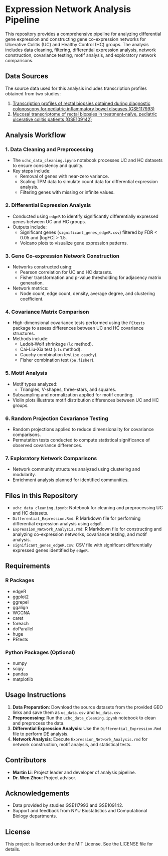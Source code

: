 
# Expression Network Analysis Pipeline

This repository provides a comprehensive pipeline for analyzing differential gene expression and constructing gene co-expression networks for Ulcerative Colitis (UC) and Healthy Control (HC) groups. The analysis includes data cleaning, filtering, differential expression analysis, network construction, covariance testing, motif analysis, and exploratory network comparisons.

## Data Sources

The source data used for this analysis includes transcription profiles obtained from two studies:
1. [Transcription profiles of rectal biopsies obtained during diagnostic colonoscopy for pediatric inflammatory bowel diseases (GSE117993)](https://www.ncbi.nlm.nih.gov/geo/query/acc.cgi?acc=GSE117993)
2. [Mucosal transcriptome of rectal biopsies in treatment-naïve, pediatric ulcerative colitis patients (GSE109142)](https://www.ncbi.nlm.nih.gov/geo/query/acc.cgi?acc=GSE109142)

## Analysis Workflow

### 1. Data Cleaning and Preprocessing
- The `uchc_data_cleaning.ipynb` notebook processes UC and HC datasets to ensure consistency and quality.
- Key steps include:
  - Removal of genes with near-zero variance.
  - Scaling TPM data to simulate count data for differential expression analysis.
  - Filtering genes with missing or infinite values.

### 2. Differential Expression Analysis
- Conducted using `edgeR` to identify significantly differentially expressed genes between UC and HC groups.
- Outputs include:
  - Significant genes (`significant_genes_edgeR.csv`) filtered by FDR < 0.05 and |logFC| > 1.5.
  - Volcano plots to visualize gene expression patterns.

### 3. Gene Co-expression Network Construction
- Networks constructed using:
  - Pearson correlation for UC and HC datasets.
  - Fisher transformation and p-value thresholding for adjacency matrix generation.
- Network metrics:
  - Node count, edge count, density, average degree, and clustering coefficient.

### 4. Covariance Matrix Comparison
- High-dimensional covariance tests performed using the `PEtests` package to assess differences between UC and HC covariance structures.
- Methods include:
  - Ledoit-Wolf shrinkage (`lc` method).
  - Cai-Liu-Xia test (`clx` method).
  - Cauchy combination test (`pe.cauchy`).
  - Fisher combination test (`pe.fisher`).

### 5. Motif Analysis
- Motif types analyzed:
  - Triangles, V-shapes, three-stars, and squares.
- Subsampling and normalization applied for motif counting.
- Violin plots illustrate motif distribution differences between UC and HC groups.

### 6. Random Projection Covariance Testing
- Random projections applied to reduce dimensionality for covariance comparisons.
- Permutation tests conducted to compute statistical significance of observed covariance differences.

### 7. Exploratory Network Comparisons
- Network community structures analyzed using clustering and modularity.
- Enrichment analysis planned for identified communities.

## Files in this Repository

- `uchc_data_cleaning.ipynb`: Notebook for cleaning and preprocessing UC and HC datasets.
- `Differential_Expression.Rmd`: R Markdown file for performing differential expression analysis using `edgeR`.
- `Expression_Network_Analysis.rmd`: R Markdown file for constructing and analyzing co-expression networks, covariance testing, and motif analysis.
- `significant_genes_edgeR.csv`: CSV file with significant differentially expressed genes identified by `edgeR`.

## Requirements

### R Packages
- edgeR
- ggplot2
- ggrepel
- ggalign
- WGCNA
- caret
- foreach
- doParallel
- huge
- PEtests

### Python Packages (Optional)
- numpy
- scipy
- pandas
- matplotlib

## Usage Instructions

1. **Data Preparation**: Download the source datasets from the provided GEO links and save them as `uc_data.csv` and `hc_data.csv`.
2. **Preprocessing**: Run the `uchc_data_cleaning.ipynb` notebook to clean and preprocess the data.
3. **Differential Expression Analysis**: Use the `Differential_Expression.Rmd` file to perform DE analysis.
4. **Network Analysis**: Execute `Expression_Network_Analysis.rmd` for network construction, motif analysis, and statistical tests.

## Contributors

- **Martin Li**: Project leader and developer of analysis pipeline.
- **Dr. Wen Zhou**: Project advisor.

## Acknowledgements

- Data provided by studies GSE117993 and GSE109142.
- Support and feedback from NYU Biostatistics and Computational Biology departments.

## License

This project is licensed under the MIT License. See the LICENSE file for details.
